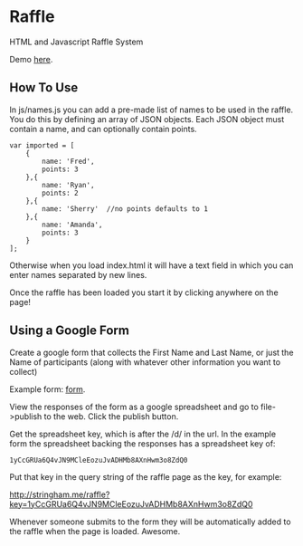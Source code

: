 Raffle
======

HTML and Javascript Raffle System

Demo <a href='http://stringham.me/raffle'>here</a>.

How To Use
-----------

In js/names.js you can add a pre-made list of names to be used in the raffle. You do this by defining an array of JSON objects. Each JSON object must contain a name, and can optionally contain points.

	var imported = [
		{
			name: 'Fred',
			points: 3
		},{
			name: 'Ryan',
			points: 2
		},{
			name: 'Sherry'  //no points defaults to 1
		},{
			name: 'Amanda',
			points: 3
		}
	];

Otherwise when you load index.html it will have a text field in which you can enter names separated by new lines.

Once the raffle has been loaded you start it by clicking anywhere on the page!

Using a Google Form
-------------------

Create a google form that collects the First Name and Last Name, or just the Name of participants (along with whatever other information you want to collect)

Example form: <a href='https://docs.google.com/forms/d/1gDjzSU62lQ9yEmJ8k7BNEM0rly9Tvy_6bNYyTm0iJKw/viewform'>form</a>.

View the responses of the form as a google spreadsheet and go to file->publish to the web. Click the publish button.

Get the spreadsheet key, which is after the /d/ in the url. In the example form the spreadsheet backing the responses has a spreadsheet key of:

	1yCcGRUa6Q4vJN9MCleEozuJvADHMb8AXnHwm3o8ZdQ0
	
Put that key in the query string of the raffle page as the key, for example:

<a href="http://stringham.me/raffle?key=1yCcGRUa6Q4vJN9MCleEozuJvADHMb8AXnHwm3o8ZdQ0">http://stringham.me/raffle?key=1yCcGRUa6Q4vJN9MCleEozuJvADHMb8AXnHwm3o8ZdQ0</a>

Whenever someone submits to the form they will be automatically added to the raffle when the page is loaded. Awesome.
